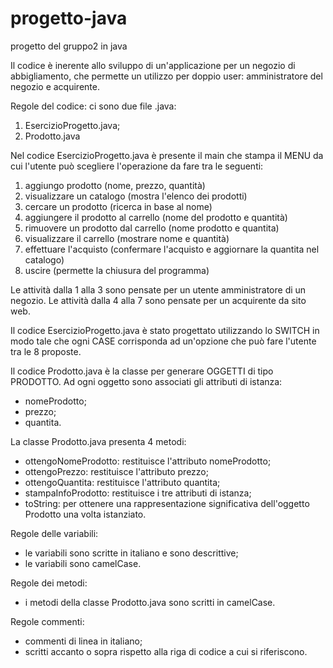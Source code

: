 # progetto-java
progetto del gruppo2 in java

Il codice è inerente allo sviluppo di un'applicazione per un negozio di abbigliamento, che permette un utilizzo per doppio user: 
amministratore del negozio e acquirente.

Regole del codice:
ci sono due file .java: 
1) EsercizioProgetto.java;
2) Prodotto.java

Nel codice EsercizioProgetto.java è presente il main che stampa il MENU da cui l'utente può scegliere l'operazione da fare tra le seguenti:
   1. aggiungo prodotto (nome, prezzo, quantità)
   2. visualizzare un catalogo (mostra l'elenco dei prodotti)
   3. cercare un prodotto (ricerca in base al nome)
   4. aggiungere il prodotto al carrello (nome del prodotto e quantità)
   5. rimuovere un prodotto dal carrello (nome prodotto e quantita)
   6. visualizzare il carrello (mostrare nome e quantità)
   7. effettuare l'acquisto (confermare l'acquisto e aggiornare la quantita nel catalogo)
   8. uscire (permette la chiusura del programma)
   
   Le attività dalla 1 alla 3 sono pensate per un utente amministratore di un negozio.
   Le attività dalla 4 alla 7 sono pensate per un acquirente da sito web.
   
   Il codice EsercizioProgetto.java è stato progettato utilizzando lo SWITCH in modo tale che ogni CASE corrisponda ad un'opzione che può 
   fare l'utente tra le 8 proposte.
   
Il codice Prodotto.java è la classe per generare OGGETTI di tipo PRODOTTO. Ad ogni oggetto sono associati gli attributi di istanza:
   - nomeProdotto;
   - prezzo;
   - quantita.
   
   La classe Prodotto.java presenta 4 metodi:
   - ottengoNomeProdotto: restituisce l'attributo nomeProdotto;
   - ottengoPrezzo: restituisce l'attributo prezzo;
   - ottengoQuantita: restituisce l'attributo quantita;
   - stampaInfoProdotto: restituisce i tre attributi di istanza;
   - toString: per ottenere una rappresentazione significativa dell'oggetto Prodotto una volta istanziato.
  

Regole delle variabili:
- le variabili sono scritte in italiano e sono descrittive;
- le variabili sono camelCase.

Regole dei metodi:
- i metodi della classe Prodotto.java sono scritti in camelCase.

Regole commenti:
- commenti di linea in italiano;
- scritti accanto o sopra rispetto alla riga di codice a cui si riferiscono.
